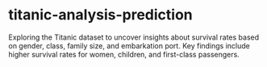 # titanic-analysis-prediction
Exploring the Titanic dataset to uncover insights about survival rates based on gender, class, family size, and embarkation port. Key findings include higher survival rates for women, children, and first-class passengers.
